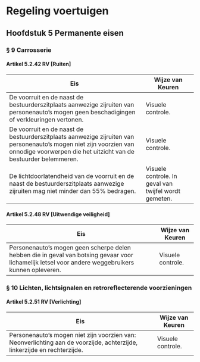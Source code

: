 # Regeling voertuigen

## Hoofdstuk 5 Permanente eisen

### § 9 Carrosserie

#### Artikel 5.2.42 RV [Ruiten]

| Eis                                                                                                                                                                                    | Wijze van Keuren                                      |
| -------------------------------------------------------------------------------------------------------------------------------------------------------------------------------------- | ----------------------------------------------------- |
| De voorruit en de naast de bestuurderszitplaats aanwezige zijruiten van personenauto’s mogen geen beschadigingen of verkleuringen vertonen.                                            | Visuele controle.                                     |
| De voorruit en de naast de bestuurderszitplaats aanwezige zijruiten van personenauto’s mogen niet zijn voorzien van onnodige voorwerpen die het uitzicht van de bestuurder belemmeren. | Visuele controle.                                     |
| De lichtdoorlatendheid van de voorruit en de naast de bestuurderszitplaats aanwezige zijruiten mag niet minder dan 55% bedragen.                                                       | Visuele controle. In geval van twijfel wordt gemeten. |

#### Artikel 5.2.48 RV [Uitwendige veiligheid]

| Eis                                                                                                                                                | Wijze van Keuren  |
| -------------------------------------------------------------------------------------------------------------------------------------------------- | ----------------- |
| Personenauto’s mogen geen scherpe delen hebben die in geval van botsing gevaar voor lichamelijk letsel voor andere weggebruikers kunnen opleveren. | Visuele controle. |

### § 10 Lichten, lichtsignalen en retroreflecterende voorzieningen

#### Artikel 5.2.51 RV [Verlichting]

| Eis                                                                                                                      | Wijze van Keuren  |
| ------------------------------------------------------------------------------------------------------------------------ | ----------------- |
| Personenauto’s mogen niet zijn voorzien van: Neonverlichting aan de voorzijde, achterzijde, linkerzijde en rechterzijde. | Visuele controle. |
